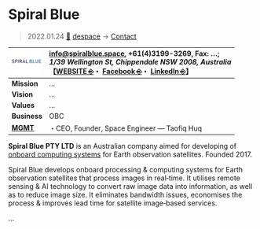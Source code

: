 # Spiral Blue
> 2022.01.24 [🚀](../../../index/index.md) [despace](../index.md) → [Contact](../contact.md)

|[![](../f/contact/s/spiral_blue_logo1_thumb.webp)](../f/contact/s/spiral_blue_logo1.webp)|<info@spiralblue.space>, +61(4)3199-3269, Fax: …;<br> *1/39 Wellington St, Chippendale NSW 2008, Australia*<br> 【[WEBSITE ⎆](https://www.spiralblue.space/)・ [Facebook ⎆](https://www.facebook.com/spiralblueptyltd/)・ [LinkedIn ⎆](https://www.linkedin.com/company/spiralblue/)】|
|:-|:-|
|**Mission**|…|
|**Vision**|…|
|**Values**|…|
|**Business**|OBC|
|**[MGMT](../mgmt.md)**|・CEO, Founder, Space Engineer — Taofiq Huq|

**Spiral Blue PTY LTD** is an Australian company aimed for developing of [onboard computing systems](../obc.md) for Earth observation satellites. Founded 2017.

Spiral Blue develops onboard processing & computing systems for Earth observation satellites that process images in real‑time. It utilises remote sensing & AI technology to convert raw image data into information, as well as to reduce image size. It eliminates bandwidth issues, economises the process & improves lead time for satellite image‑based services.

<p style="page-break-after:always"> </p>

…
